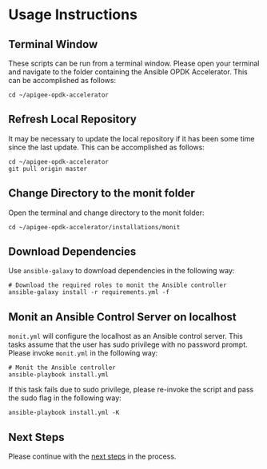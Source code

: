 # Usage Instructions
## Terminal Window
These scripts can be run from a terminal window. Please open your terminal and navigate to the folder
containing the Ansible OPDK Accelerator. This can be accomplished as follows: 

    cd ~/apigee-opdk-accelerator

## Refresh Local Repository
It may be necessary to update the local repository if it has been some time since the last update.
This can be accomplished as follows: 

    cd ~/apigee-opdk-accelerator
    git pull origin master

## Change Directory to the monit folder
Open the terminal and change directory to the monit folder:

    cd ~/apigee-opdk-accelerator/installations/monit

## Download Dependencies
Use `ansible-galaxy` to download dependencies in the following way: 

    # Download the required roles to monit the Ansible controller
    ansible-galaxy install -r requirements.yml -f

## Monit an Ansible Control Server on localhost

`monit.yml` will configure the localhost as an Ansible control server. This tasks assume that the user has sudo privilege 
 with no password prompt. Please invoke `monit.yml` in the following way:
    
    # Monit the Ansible controller
    ansible-playbook install.yml

If this task fails due to sudo privilege, please re-invoke the script and pass the sudo flag in the following way: 

    ansible-playbook install.yml -K
    

## Next Steps

Please continue with the [next steps](../README.md#usage-overview) in the process.